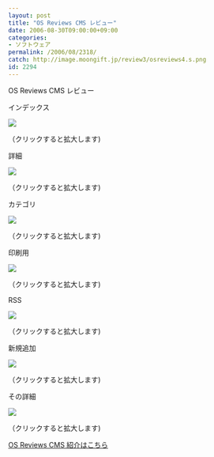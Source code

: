 ```yaml
---
layout: post
title: "OS Reviews CMS レビュー"
date: 2006-08-30T09:00:00+09:00
categories:
- ソフトウェア
permalink: /2006/08/2318/
catch: http://image.moongift.jp/review3/osreviews4.s.png
id: 2294
---
```

OS Reviews CMS レビュー  
<!--more-->

インデックス

  

[![](http://image.moongift.jp/review3/osreviews1.s.png)](http://image.moongift.jp/review3/osreviews1.png)  
  
（クリックすると拡大します)

  

詳細

  

[![](http://image.moongift.jp/review3/osreviews2.s.png)](http://image.moongift.jp/review3/osreviews2.png)  
  
（クリックすると拡大します)

  

カテゴリ

  

[![](http://image.moongift.jp/review3/osreviews3.s.png)](http://image.moongift.jp/review3/osreviews3.png)  
  
（クリックすると拡大します)

  

印刷用

  

[![](http://image.moongift.jp/review3/osreviews4.s.png)](http://image.moongift.jp/review3/osreviews4.png)  
  
（クリックすると拡大します)

  

RSS

  

[![](http://image.moongift.jp/review3/osreviews5.s.png)](http://image.moongift.jp/review3/osreviews5.png)  
  
（クリックすると拡大します)

  

新規追加

  

[![](http://image.moongift.jp/review3/osreviews6.s.png)](http://image.moongift.jp/review3/osreviews6.png)  
  
（クリックすると拡大します)

  

その詳細

  

[![](http://image.moongift.jp/review3/osreviews7.s.png)](http://image.moongift.jp/review3/osreviews7.png)  
  
（クリックすると拡大します)

  

[OS Reviews CMS 紹介はこちら](http://oss.moongift.jp/intro/i-2309.html)

